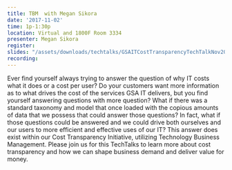 ```yaml
---
title: TBM  with Megan Sikora
date: '2017-11-02'
time: 1p-1:30p
location: Virtual and 1800F Room 3334
presenter: Megan Sikora
register:
slides: "/assets/downloads/techtalks/GSAITCostTransparencyTechTalkNov2017.pdf"
recording:
---
```


Ever find yourself always trying to answer the question of why IT costs what it does or a cost per user?  Do your customers want more information as to what drives the cost of the services GSA IT delivers, but you find yourself answering questions with more question? What if there was a standard taxonomy and model that once loaded with the copious amounts of data that we possess that could answer those questions? In fact, what if those questions could be answered and we could drive both ourselves and our users to more efficient and effective uses of our IT? This answer does exist within our Cost Transparency Initiative, utilizing Technology Business Management.  Please join us for this TechTalks to learn more about cost transparency and how we can shape business demand and deliver value for money.